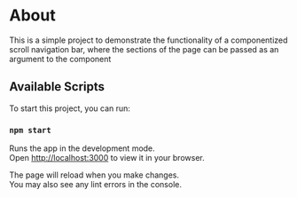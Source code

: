# About

This is a simple project to demonstrate the functionality of a componentized scroll navigation bar, where the sections of the page can be passed as an argument to the component

## Available Scripts

To start this project, you can run:

### `npm start`

Runs the app in the development mode.\
Open [http://localhost:3000](http://localhost:3000) to view it in your browser.

The page will reload when you make changes.\
You may also see any lint errors in the console.
